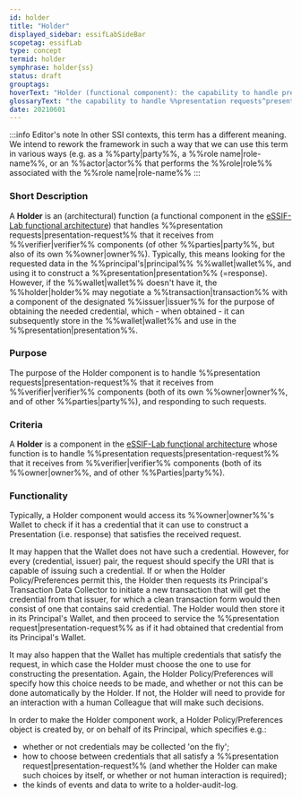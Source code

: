 ```yaml
---
id: holder
title: "Holder"
displayed_sidebar: essifLabSideBar
scopetag: essifLab
type: concept
termid: holder
symphrase: holder{ss}
status: draft
grouptags:
hoverText: "Holder (functional component): the capability to handle presentation requests from a Peer Agent, produce the requested data (a presentation) according to its Principal's holder-policy, and send that in response to the request."
glossaryText: "the capability to handle %%presentation requests^presentation-request%% from a %%peer agent^peer-agent%%, produce the requested data (a presentation) according to its %%principal^principal%%'s %%holder-policy^holder-policy%%, and send that in response to the request."
date: 20210601
---
```


:::info Editor's note
In other SSI contexts, this term has a different meaning. We intend to rework the framework in such a way that we can use this term in various ways (e.g. as a %%party|party%%, a %%role name|role-name%%, or an %%actor|actor%% that performs the %%role|role%% associated with the %%role name|role-name%%
:::

### Short Description
A **Holder** is an (architectural) function (a functional component in the [eSSIF-Lab functional architecture](../essifLab-fw-func-arch)) that handles %%presentation requests|presentation-request%% that it receives from %%verifier|verifier%% components (of other %%parties|party%%, but also of its own %%owner|owner%%). Typically, this means looking for the requested data in the %%principal's|principal%% %%wallet|wallet%%, and using it to construct a %%presentation|presentation%% (=response). However, if the %%wallet|wallet%% doesn't have it, the %%holder|holder%% may negotiate a %%transaction|transaction%% with a component of the designated %%issuer|issuer%% for the purpose of obtaining the needed credential, which - when obtained - it can subsequently store in the %%wallet|wallet%% and use in the %%presentation|presentation%%.

### Purpose
The purpose of the Holder component is to handle %%presentation requests|presentation-request%% that it receives from %%verifier|verifier%% components (both of its own %%owner|owner%%, and of other %%parties|party%%), and responding to such requests.

### Criteria
A **Holder** is a component in the [eSSIF-Lab functional architecture](../essifLab-fw-func-arch) whose function is to handle %%presentation requests|presentation-request%% that it receives from %%verifier|verifier%% components (both of its %%owner|owner%%, and of other %%Parties|party%%).

### Functionality

Typically, a Holder component would access its %%owner|owner%%'s Wallet to check if it has a credential that it can use to construct a Presentation (i.e. response) that satisfies the received request.

It may happen that the Wallet does not have such a credential. However, for every (credential, issuer) pair, the request should specify the URI that is capable of issuing such a credential. If or when the Holder Policy/Preferences permit this, the Holder then requests its Principal's Transaction Data Collector to initiate a new transaction that will get the credential from that issuer, for which a clean transaction form would then consist of one that contains said credential. The Holder would then store it in its Principal's Wallet, and then proceed to service the %%presentation request|presentation-request%% as if it had obtained that credential from its Principal's Wallet.

It may also happen that the Wallet has multiple credentials that satisfy the request, in which case the Holder must choose the one to use for constructing the presentation. Again, the Holder Policy/Preferences will specify how this choice needs to be made, and whether or not this can be done automatically by the Holder. If not, the Holder will need to provide for an interaction with a human Colleague that will make such decisions.

In order to make the Holder component work, a Holder Policy/Preferences object is created by, or on behalf of its Principal, which specifies e.g.:

-   whether or not credentials may be collected 'on the fly';
-   how to choose between credentials that all satisfy a %%presentation request|presentation-request%% (and whether the Holder can make such choices by itself, or whether or not human interaction is required);
-   the kinds of events and data to write to a holder-audit-log.